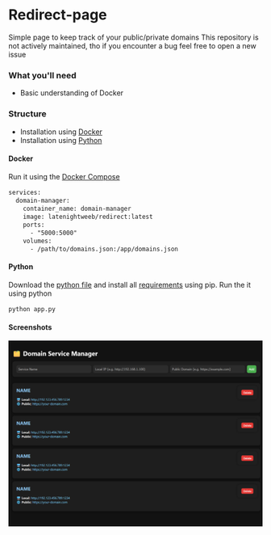 # Redirect-page
Simple page to keep track of your public/private domains
This repository is not actively maintained, tho if you encounter a bug feel free to open a new issue

### What you'll need
- Basic understanding of Docker

### Structure
- Installation using [Docker](#Docker)
- Installation using [Python](#Python)


#### Docker
Run it using the [Docker Compose](docker-compose.yml)
```
services:
  domain-manager:
    container_name: domain-manager
    image: latenightweeb/redirect:latest
    ports:
      - "5000:5000"
    volumes:
      - /path/to/domains.json:/app/domains.json
```

#### Python
Download the [python file](app.py) and install all [requirements](requirements.txt) using pip.
Run the it using python

```
python app.py
```

#### Screenshots
![](/screenshot.png?raw=true "Image of the UI")
